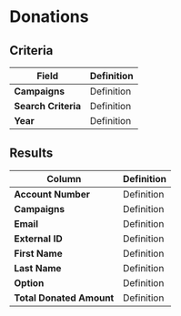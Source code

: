 # Donations

## Criteria

| **Field** | **Definition** |
| --- | --- |
| **Campaigns** | Definition |
| **Search Criteria** | Definition |
| **Year** | Definition |

## Results

| **Column** | **Definition** |
| --- | --- |
| **Account Number** | Definition |
| **Campaigns** | Definition |
| **Email** | Definition |
| **External ID** | Definition |
| **First Name** | Definition |
| **Last Name** | Definition |
| **Option** | Definition |
| **Total Donated Amount** | Definition |